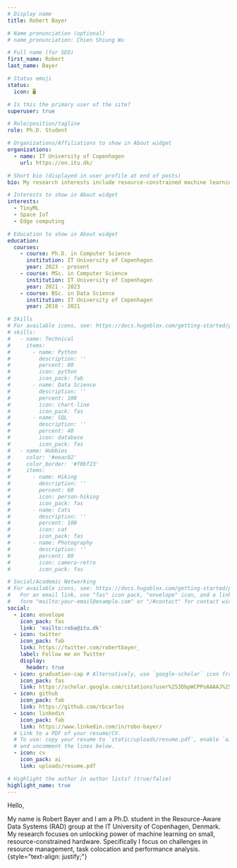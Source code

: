 ```yaml
---
# Display name
title: Robert Bayer

# Name pronunciation (optional)
# name_pronunciation: Chien Shiung Wu

# Full name (for SEO)
first_name: Robert
last_name: Bayer

# Status emoji
status:
  icon: 🖥️

# Is this the primary user of the site?
superuser: true

# Role/position/tagline
role: Ph.D. Student 

# Organizations/Affiliations to show in About widget
organizations:
  - name: IT University of Copenhagen
    url: https://en.itu.dk/

# Short bio (displayed in user profile at end of posts)
bio: My research interests include resource-constrained machine learning, edge computing and embedded systems.

# Interests to show in About widget
interests:
  - TinyML
  - Space IoT
  - Edge computing

# Education to show in About widget
education:
  courses:
    - course: Ph.D. in Computer Science
      institution: IT University of Copenhagen
      year: 2023 - present
    - course: MSc. in Computer Science
      institution: IT University of Copenhagen
      year: 2021 - 2023
    - course: BSc. in Data Science
      institution: IT University of Copenhagen
      year: 2018 - 2021

# Skills
# For available icons, see: https://docs.hugoblox.com/getting-started/page-builder/#icons
# skills:
#   - name: Technical
#     items:
#       - name: Python
#         description: ''
#         percent: 80
#         icon: python
#         icon_pack: fab
#       - name: Data Science
#         description: ''
#         percent: 100
#         icon: chart-line
#         icon_pack: fas
#       - name: SQL
#         description: ''
#         percent: 40
#         icon: database
#         icon_pack: fas
#   - name: Hobbies
#     color: '#eeac02'
#     color_border: '#f0bf23'
#     items:
#       - name: Hiking
#         description: ''
#         percent: 60
#         icon: person-hiking
#         icon_pack: fas
#       - name: Cats
#         description: ''
#         percent: 100
#         icon: cat
#         icon_pack: fas
#       - name: Photography
#         description: ''
#         percent: 80
#         icon: camera-retro
#         icon_pack: fas

# Social/Academic Networking
# For available icons, see: https://docs.hugoblox.com/getting-started/page-builder/#icons
#   For an email link, use "fas" icon pack, "envelope" icon, and a link in the
#   form "mailto:your-email@example.com" or "/#contact" for contact widget.
social:
  - icon: envelope
    icon_pack: fas
    link: 'mailto:roba@itu.dk'
  - icon: twitter
    icon_pack: fab
    link: https://twitter.com/robertbayer_
    label: Follow me on Twitter
    display:
      header: true
  - icon: graduation-cap # Alternatively, use `google-scholar` icon from `ai` icon pack
    icon_pack: fas
    link: https://scholar.google.com/citations?user%253DbpWCPPoAAAAJ%2526hl%253Den
  - icon: github
    icon_pack: fab
    link: https://github.com/rbcarlos
  - icon: linkedin
    icon_pack: fab
    link: https://www.linkedin.com/in/robo-bayer/
  # Link to a PDF of your resume/CV.
  # To use: copy your resume to `static/uploads/resume.pdf`, enable `ai` icons in `params.yaml`,
  # and uncomment the lines below.
  - icon: cv
    icon_pack: ai
    link: uploads/resume.pdf

# Highlight the author in author lists? (true/false)
highlight_name: true
---
```


Hello,

My name is Robert Bayer and I am a Ph.D. student in the Resource-Aware Data Systems (RAD) group at the IT University of Copenhagen, Denmark.
My research focuses on unlocking power of machine learning on small, resource-constrained hardware. Specifically I focus on challenges in resource management, task colocation and performance analysis.
{style="text-align: justify;"}
